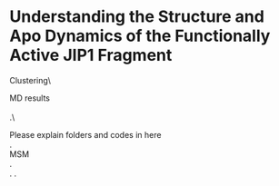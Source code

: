 # Understanding the Structure and Apo Dynamics of the Functionally Active JIP1 Fragment
Clustering\

MD results\
\
.\

Please explain folders and codes in here\
.\
MSM\
.\
.
.
